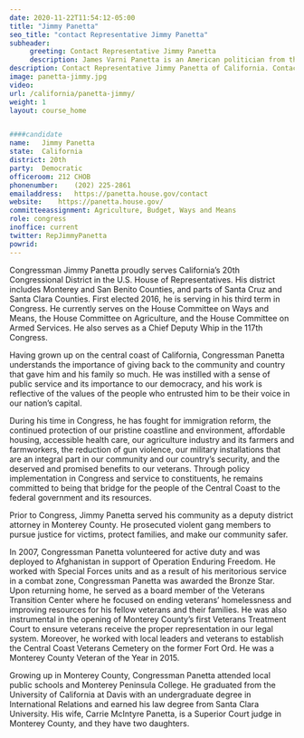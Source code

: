 ```yaml
---
date: 2020-11-22T11:54:12-05:00
title: "Jimmy Panetta"
seo_title: "contact Representative Jimmy Panetta"
subheader:
     greeting: Contact Representative Jimmy Panetta 
     description: James Varni Panetta is an American politician from the state of California. A member of the Democratic Party, he is a member of the United States House of Representatives for California's 20th congressional district.
description: Contact Representative Jimmy Panetta of California. Contact information for Jimmy Panetta includes email address, phone number, and mailing address.
image: panetta-jimmy.jpg
video: 
url: /california/panetta-jimmy/
weight: 1
layout: course_home


####candidate
name:	Jimmy Panetta
state:	California
district: 20th
party:	Democratic
officeroom:	212 CHOB
phonenumber:	(202) 225-2861
emailaddress:	https://panetta.house.gov/contact
website:	https://panetta.house.gov/
committeeassignment: Agriculture, Budget, Ways and Means
role: congress
inoffice: current
twitter: RepJimmyPanetta
powrid: 
---
```


Congressman Jimmy Panetta proudly serves California’s 20th Congressional District in the U.S. House of Representatives.  His district includes Monterey and San Benito Counties, and parts of Santa Cruz and Santa Clara Counties.  First elected 2016, he is serving in his third term in Congress.  He currently serves on the House Committee on Ways and Means, the House Committee on Agriculture, and the House Committee on Armed Services.  He also serves as a Chief Deputy Whip in the 117th Congress.

Having grown up on the central coast of California, Congressman Panetta understands the importance of giving back to the community and country that gave him and his family so much.   He was instilled with a sense of public service and its importance to our democracy, and his work is reflective of the values of the people who entrusted him to be their voice in our nation’s capital. 

During his time in Congress, he has fought for immigration reform, the continued protection of our pristine coastline and environment, affordable housing, accessible health care, our agriculture industry and its farmers and farmworkers, the reduction of gun violence, our military installations that are an integral part in our community and our country’s security, and the deserved and promised benefits to our veterans.  Through policy implementation in Congress and service to constituents, he remains committed to being that bridge for the people of the Central Coast to the federal government and its resources.

Prior to Congress, Jimmy Panetta served his community as a deputy district attorney in Monterey County.  He prosecuted violent gang members to pursue justice for victims, protect families, and make our community safer.

In 2007, Congressman Panetta volunteered for active duty and was deployed to Afghanistan in support of Operation Enduring Freedom.  He worked with Special Forces units and as a result of his meritorious service in a combat zone, Congressman Panetta was awarded the Bronze Star.  Upon returning home, he served as a board member of the Veterans Transition Center where he focused on ending veterans’ homelessness and improving resources for his fellow veterans and their families.  He was also instrumental in the opening of Monterey County’s first Veterans Treatment Court to ensure veterans receive the proper representation in our legal system.  Moreover, he worked with local leaders and veterans to establish the Central Coast Veterans Cemetery on the former Fort Ord. He was a Monterey County Veteran of the Year in 2015.

Growing up in Monterey County, Congressman Panetta attended local public schools and Monterey Peninsula College.  He graduated from the University of California at Davis with an undergraduate degree in International Relations and earned his law degree from Santa Clara University.  His wife, Carrie McIntyre Panetta, is a Superior Court judge in Monterey County, and they have two daughters.